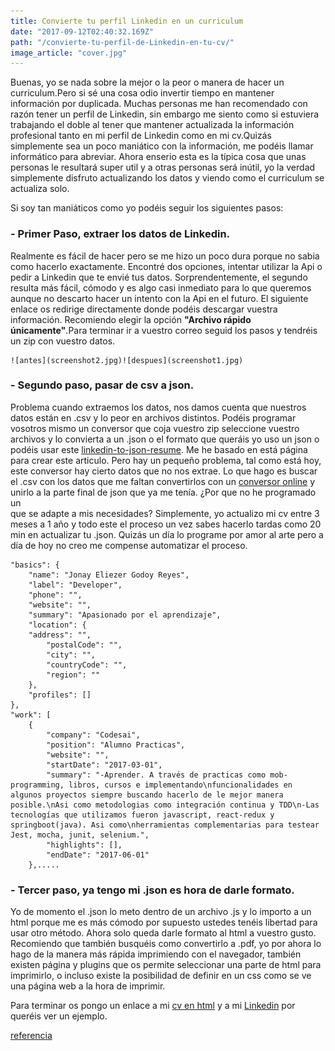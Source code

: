 ```yaml
---
title: Convierte tu perfil Linkedin en un curriculum
date: "2017-09-12T02:40:32.169Z"
path: "/convierte-tu-perfil-de-Linkedin-en-tu-cv/"
image_article: "cover.jpg"
---
```


Buenas, yo se nada sobre la mejor o la peor o manera de hacer un curriculum.Pero si sé una cosa odio invertir tiempo en mantener información por duplicada.
Muchas personas me han recomendado con razón tener un perfil de Linkedin, sin embargo me siento como si estuviera trabajando el doble al tener que mantener actualizada la información 
profesional tanto en mi perfil de Linkedin como en mi cv.Quizás simplemente sea un poco maniático con la información, me podéis llamar informático para abreviar.
Ahora enserio esta es la típica cosa que unas personas le resultará super util y a otras personas será inútil, yo la verdad simplemente disfruto actualizando los 
datos y viendo como el curriculum se actualiza solo. 

Si soy tan maniáticos como yo podéis seguir los siguientes pasos:

### - Primer Paso, **extraer los datos de Linkedin.**
Realmente es fácil de hacer pero se me hizo un poco dura porque no sabia como hacerlo exactamente.
Encontré dos opciones, intentar utilizar la Api o pedir a Linkedin que te envié tus datos. Sorprendentemente, el segundo resulta más fácil, cómodo 
y es algo casi inmediato para lo que queremos aunque no descarto hacer un intento con la Api en el futuro. 
El siguiente enlace os redirige directamente donde podéis descargar vuestra información.
Recomiendo elegir la opción **"Archivo rápido únicamente"**.Para terminar ir a vuestro correo seguid los pasos y tendréis un zip con vuestro datos.
    
    ![antes](screenshot2.jpg)![despues](screenshot1.jpg)    

### - Segundo paso, **pasar de csv a json**.
Problema cuando extraemos los datos, nos damos cuenta que nuestros datos están en .csv y lo peor en archivos distintos.
Podéis programar vosotros mismo un conversor que coja vuestro zip seleccione vuestro archivos y lo convierta a un .json o el formato que queráis yo uso un 
json o podéis usar este <a href="https://jmperezperez.com/linkedin-to-json-resume/" target="_blank">linkedin-to-json-resume</a>. Me he basado en está página para crear este articulo.
Pero hay un pequeño problema, tal como está hoy, este conversor hay cierto datos que no nos extrae. Lo que hago es buscar el .csv con los datos que me faltan 
convertirlos con un <a href="http://www.csvjson.com/csv2json" target="_blank">conversor online</a> y unirlo a la parte final de json que ya me tenía. ¿Por que no he programado un  
que se adapte a mis necesidades? Simplemente, yo actualizo mi cv entre 3 meses a 1 año y todo este el proceso un vez sabes hacerlo tardas como 20 min en actualizar
tu .json. Quizás un día lo programe por amor al arte pero a día de hoy no creo me compense automatizar el proceso.
    
```
"basics": {
    "name": "Jonay Eliezer Godoy Reyes",
    "label": "Developer",
    "phone": "",
    "website": "",
    "summary": "Apasionado por el aprendizaje",
    "location": {
    "address": "",
        "postalCode": "",
        "city": "",
        "countryCode": "",
        "region": ""
    },
    "profiles": []
},
"work": [
    {
        "company": "Codesai",
        "position": "Alumno Practicas",
        "website": "",
        "startDate": "2017-03-01",
        "summary": "-Aprender. A través de practicas como mob-programming, libros, cursos e implementando\nfuncionalidades en algunos proyectos siempre buscando hacerlo de le mejor manera posible.\nAsi como metodologias como integración continua y TDD\n-Las tecnologías que utilizamos fueron javascript, react-redux y springboot(java). Asi como\nherramientas complementarias para testear Jest, mocha, junit, selenium.",
        "highlights": [],
        "endDate": "2017-06-01"
    },.....
```
    
### - Tercer paso, **ya tengo mi .json es hora de darle formato.**
Yo de momento el .json lo meto dentro de un archivo .js y lo importo a un html porque me es más cómodo por supuesto
ustedes tenéis libertad para usar otro método.
Ahora solo queda darle formato al html a vuestro gusto. Recomiendo que también busquéis como convertirlo a .pdf, yo por ahora lo hago de la manera más rápida 
imprimiendo con el navegador, también existen página y plugins que os permite seleccionar una parte de html para imprimirlo, o incluso existe la posibilidad de 
definir en un css como se ve una página web a la hora de imprimir.
    
    
    
Para terminar os pongo un enlace a mi [cv en html](http://hablandoconmaquinas.com/conoceme/) y a mi <a href="https://www.linkedin.com/in/jonay-eliezer-godoy-reyes-34a099111" target="_blank">Linkedin</a>
por queréis ver un ejemplo.

<a href="https://jmperezperez.com/linkedin-to-json-resume/" target="_blank">referencia</a>